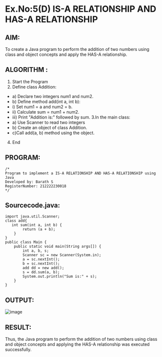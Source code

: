 # Ex.No:5(D) IS-A RELATIONSHIP AND HAS-A RELATIONSHIP
## AIM:
   To create a Java program to perform the addition of two numbers using class and object concepts and apply the HAS-A relationship.
 
## ALGORITHM :
1.	Start the Program
2.	Define class Addition:
-	a) Declare two integers num1 and num2.
-	b) Define method add(int a, int b):
-	i) Set num1 = a and num2 = b.
-	ii) Calculate sum = num1 + num2.
-	iii) Print "Addition is:" followed by sum.
3.In the main class:
-	a) Use Scanner to read two integers
-	b) Create an object of class Addition.
-	c)Call add(a, b) method using the object.
4.	End

## PROGRAM:
 ```
/*
Program to implement a IS-A RELATIONSHIP AND HAS-A RELATIONSHIP using Java
Developed by: Barath S
RegisterNumber: 212222230018
*/
```

## Sourcecode.java:
```
import java.util.Scanner;
class add{
   int sum(int a, int b) {
        return (a + b);
    } 
}
public class Main {
    public static void main(String args[]) {
        int a, b, s;
        Scanner sc = new Scanner(System.in);
        a = sc.nextInt();
        b = sc.nextInt();
        add dd = new add();
        s = dd.sum(a, b);
        System.out.println("Sum is:" + s);
    }
}
```

## OUTPUT:

![image](https://github.com/user-attachments/assets/e687da34-567a-4e59-95b1-d42570de07d3)


## RESULT:
Thus, the Java program to perform the addition of two numbers using class and object concepts and applying the HAS-A relationship was executed successfully.

